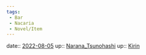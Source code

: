 ```yaml
---
tags:
 - Bar
 - Nacaria
 - Novel/Item
---
```


date:: [2022-08-05](../../../Daily_Note/2022-08-05.md)
up:: [Narana_Tsunohashi](Narana_Tsunohashi.md)
up:: [Kirin](Kirin.md)


